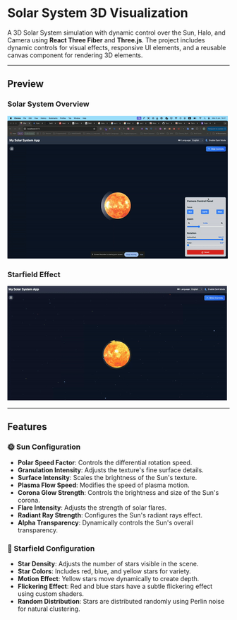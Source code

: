 # Solar System 3D Visualization

A 3D Solar System simulation with dynamic control over the Sun, Halo, and Camera using **React Three Fiber** and **Three.js**. The project includes dynamic controls for visual effects, responsive UI elements, and a reusable canvas component for rendering 3D elements.

---

## Preview

### Solar System Overview
![Solar System Overview](src/assets/gif/site-overview-step-1.gif)

### Starfield Effect
![Starfield Effect](src/assets/gif/starfield.gif)


---

## Features

### 🌞 Sun Configuration
- **Polar Speed Factor**: Controls the differential rotation speed.
- **Granulation Intensity**: Adjusts the texture's fine surface details.
- **Surface Intensity**: Scales the brightness of the Sun's texture.
- **Plasma Flow Speed**: Modifies the speed of plasma motion.
- **Corona Glow Strength**: Controls the brightness and size of the Sun's corona.
- **Flare Intensity**: Adjusts the strength of solar flares.
- **Radiant Ray Strength**: Configures the Sun's radiant rays effect.
- **Alpha Transparency**: Dynamically controls the Sun's overall transparency.


### 🌌 Starfield Configuration
- **Star Density**: Adjusts the number of stars visible in the scene.
- **Star Colors**: Includes red, blue, and yellow stars for variety.
- **Motion Effect**: Yellow stars move dynamically to create depth.
- **Flickering Effect**: Red and blue stars have a subtle flickering effect using custom shaders.
- **Random Distribution**: Stars are distributed randomly using Perlin noise for natural clustering.
